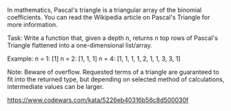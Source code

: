 In mathematics, Pascal's triangle is a triangular array of the binomial coefficients. You can read the Wikipedia article on Pascal's Triangle for more information.

Task: Write a function that, given a depth n, returns n top rows of Pascal's Triangle flattened into a one-dimensional list/array.

Example: n = 1: [1] n = 2: [1, 1, 1] n = 4: [1, 1, 1, 1, 2, 1, 1, 3, 3, 1]

Note: Beware of overflow. Requested terms of a triangle are guaranteed to fit into the returned type, but depending on selected method of calculations, intermediate values can be larger.

https://www.codewars.com/kata/5226eb40316b56c8d500030f

